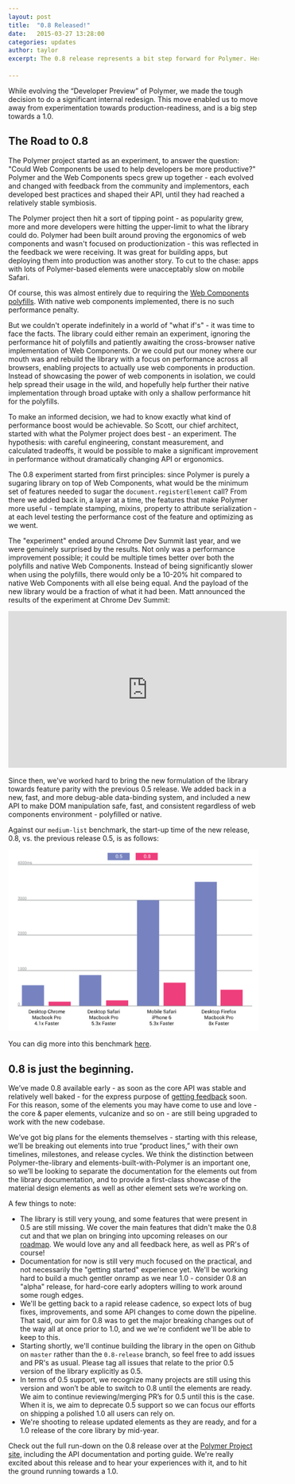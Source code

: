 ```yaml
---
layout: post
title:  "0.8 Released!"
date:   2015-03-27 13:28:00
categories: updates
author: taylor
excerpt: The 0.8 release represents a bit step forward for Polymer. Here's recap of the reasoning behind the 0.8 update and some of the changes from 0.5.

---
```


While evolving the “Developer Preview” of Polymer, we made the tough decision to do a significant internal redesign. This move enabled us to move away from experimentation towards production-readiness, and is a big step towards a 1.0.

## The Road to 0.8

The Polymer project started as an experiment, to answer the question: "Could Web Components be used to help developers be more productive?" Polymer and the Web Components specs grew up together - each evolved and changed with feedback from the community and implementors, each developed best practices and shaped their API, until they had reached a relatively stable symbiosis.

The Polymer project then hit a sort of tipping point - as popularity grew, more and more developers were hitting the upper-limit to what the library could do. Polymer had been built around proving the ergonomics of web components and wasn't focused on productionization - this was reflected in the feedback we were receiving. It was great for building apps, but deploying them into production was another story. To cut to the chase: apps with lots of Polymer-based elements were unacceptably slow on mobile Safari.

Of course, this was almost entirely due to requiring the [Web Components polyfills](https://www.github.com/webcomponents/webcomponentsjs). With native web components implemented, there is no such performance penalty.

But we couldn't operate indefinitely in a world of "what if's" - it was time to face the facts. The library could either remain an experiment, ignoring the performance hit of polyfills and patiently awaiting the cross-browser native implementation of Web Components. Or we could put our money where our mouth was and rebuild the library with a focus on performance across all browsers, enabling projects to actually use web components in production. Instead of showcasing the power of web components in isolation, we could help spread their usage in the wild, and hopefully help further their native implementation through broad uptake with only a shallow performance hit for the polyfills.

To make an informed decision, we had to know exactly what kind of performance boost would be achievable. So Scott, our chief architect, started with what the Polymer project does best - an experiment. The hypothesis: with careful engineering, constant measurement, and calculated tradeoffs, it would be possible to make a significant improvement in performance without dramatically changing API or ergonomics.

The 0.8 experiment started from first principles: since Polymer is purely a sugaring library on top of Web Components, what would be the minimum set of features needed to sugar the `document.registerElement` call? From there we added back in, a layer at a time, the features that make Polymer more useful - template stamping, mixins, property to attribute serialization - at each level testing the performance cost of the feature and optimizing as we went.

The "experiment" ended around Chrome Dev Summit last year, and we were genuinely surprised by the results. Not only was a performance improvement possible; it could be multiple times better over both the polyfills and native Web Components. Instead of being significantly slower when using the polyfills, there would only be a 10-20% hit compared to native Web Components with all else being equal. And the payload of the new library would be a fraction of what it had been. Matt announced the results of the experiment at Chrome Dev Summit:

<iframe width="560" height="315" src="https://www.youtube.com/embed/0LT6W5QVCJI" frameborder="0" allowfullscreen></iframe>

Since then, we've worked hard to bring the new formulation of the library towards feature parity with the previous 0.5 release. We added back in a new, fast, and more debug-able data-binding system, and included a new API to make DOM manipulation safe, fast, and consistent regardless of web components environment - polyfilled or native.

Against our `medium-list` benchmark, the start-up time of the new release, 0.8, vs. the previous release 0.5, is as follows:

![benchmark for 0.8: 4-8x faster](/images/releases/benchmark.svg)

You can dig more into this benchmark [here](https://github.com/polymerlabs/benchmarks).

## 0.8 is just the beginning.

We’ve made 0.8 available early - as soon as the core API was stable and relatively well baked - for the express purpose of [getting feedback](https://github.com/polymer/polymer/issues) soon. For this reason, some of the elements you may have come to use and love - the core & paper elements, vulcanize and so on - are still being upgraded to work with the new codebase.

We’ve got big plans for the elements themselves - starting with this release, we’ll be breaking out elements into true “product lines,” with their own timelines, milestones, and release cycles. We think the distinction between Polymer-the-library and elements-built-with-Polymer is an important one, so we’ll be looking to separate the documentation for the elements out from the library documentation, and to provide a first-class showcase of the material design elements as well as other element sets we’re working on.

A few things to note:

- The library is still very young, and some features that were present in 0.5 are still missing. We cover the main features that didn't make the 0.8 cut and that we plan on bringing into upcoming releases on our [roadmap](https://www.polymer-project.org/0.8/#roadmap). We would love any and all feedback here, as well as PR's of course!  
- Documentation for now is still very much focused on the practical, and not necessarily the "getting started" experience yet. We'll be working hard to build a much gentler onramp as we near 1.0 - consider 0.8 an "alpha" release, for hard-core early adopters willing to work around some rough edges.  
- We'll be getting back to a rapid release cadence, so expect lots of bug fixes, improvements, and some API changes to come down the pipeline. That said, our aim for 0.8 was to get the major breaking changes out of the way all at once prior to 1.0, and we we're confident we'll be able to keep to this.  
- Starting shortly, we'll continue building the library in the open on Github on `master` rather than the `0.8-release` branch, so feel free to add issues and PR's as usual. Please tag all issues that relate to the prior 0.5 version of the library explicitly as 0.5.  
- In terms of 0.5 support, we recognize many projects are still using this version and won’t be able to switch to 0.8 until the elements are ready. We aim to continue reviewing/merging PR’s for 0.5 until this is the case. When it is, we aim to deprecate 0.5 support so we can focus our efforts on shipping a polished 1.0 all users can rely on.  
- We're shooting to release updated elements as they are ready, and for a 1.0 release of the core library by mid-year.  

Check out the full run-down on the 0.8 release over at the [Polymer Project site](https://www.polymer-project.org/0.8/), including the API documentation and porting guide. We're really excited about this release and to hear your experiences with it, and to hit the ground running towards a 1.0.

